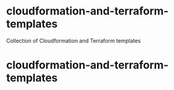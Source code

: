 # cloudformation-and-terraform-templates
Collection of Cloudformation and Terraform templates
# cloudformation-and-terraform-templates
